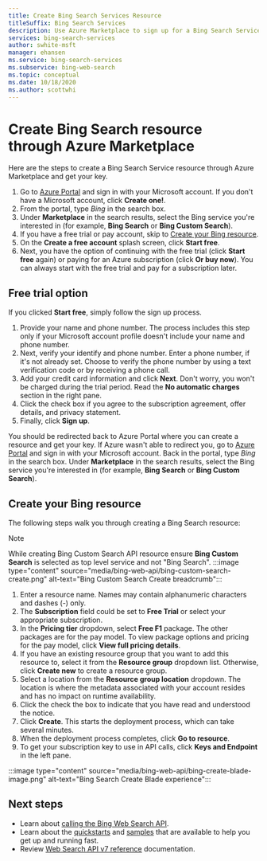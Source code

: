 ```yaml
---
title: Create Bing Search Services Resource
titleSuffix: Bing Search Services
description: Use Azure Marketplace to sign up for a Bing Search Service and get your key.
services: bing-search-services
author: swhite-msft
manager: ehansen
ms.service: bing-search-services
ms.subservice: bing-web-search
ms.topic: conceptual
ms.date: 10/18/2020
ms.author: scottwhi
---
```


# Create Bing Search resource through Azure Marketplace

Here are the steps to create a Bing Search Service resource through Azure Marketplace and get your key.
 
1. Go to <a href="https://portal.azure.com" target="_blank">Azure Portal</a> and sign in with your Microsoft account. If you don't have a Microsoft account, click **Create one!**.
1. From the portal, type *Bing* in the search box.
1. Under **Marketplace** in the search results, select the Bing service you're interested in (for example, **Bing Search** or **Bing Custom Search**).
1. If you have a free trial or pay account, skip to [Create your Bing resource](#create-your-bing-resource). 
1. On the **Create a free account** splash screen, click **Start free**.
1. Next, you have the option of continuing with the free trial (click **Start free** again) or paying for an Azure subscription (click **Or buy now**). You can always start with the free trial and pay for a subscription later.


## Free trial option

If you clicked **Start free**, simply follow the sign up process.

1. Provide your name and phone number. The process includes this step only if your Microsoft account profile doesn't include your name and phone number.
1. Next, verify your identify and phone number. Enter a phone number, if it's not already set. Choose to verify the phone number by using a text verification code or by receiving a phone call.
1. Add your credit card information and click **Next**. Don't worry, you won't be charged during the trial period. Read the **No automatic charges** section in the right pane.  
1. Click the check box if you agree to the subscription agreement, offer details, and privacy statement.
1. Finally, click **Sign up**.


You should be redirected back to Azure Portal where you can create a resource and get your key. If Azure wasn't able to redirect you, go to <a href="https://portal.azure.com" target="_blank">Azure Portal</a> and sign in with your Microsoft account. Back in the portal, type *Bing* in the search box. Under **Marketplace** in the search results, select the Bing service you're interested in (for example, **Bing Search** or **Bing Custom Search**).


## Create your Bing resource

The following steps walk you through creating a Bing Search resource:  

  >[!NOTE]
  > While creating Bing Custom Search API resource ensure **Bing Custom Search** is selected as top level service and not "Bing Search".
  > :::image type="content" source="media/bing-web-api/bing-custom-search-create.png" alt-text="Bing Custom Search Create breadcrumb":::


1. Enter a resource name. Names may contain alphanumeric characters and dashes (-) only. 
1. The **Subscription** field could be set to **Free Trial** or select your appropriate subscription.
1. In the **Pricing tier** dropdown, select **Free F1** package. The other packages are for the pay model. To view package options and pricing for the pay model, click **View full pricing details**.
1. If you have an existing resource group that you want to add this resource to, select it from the **Resource group** dropdown list. Otherwise, click **Create new** to create a resource group.
1. Select a location from the **Resource group location** dropdown. The location is where the metadata associated with your account resides and has no impact on runtime availability.
1. Click the check the box to indicate that you have read and understood the notice.
1. Click **Create**. This starts the deployment process, which can take several minutes.
1. When the deployment process completes, click **Go to resource**.
1. To get your subscription key to use in API calls, click **Keys and Endpoint** in the left pane.  

:::image type="content" source="media/bing-web-api/bing-create-blade-image.png" alt-text="Bing Search Create Blade experience":::

## Next steps

- Learn about [calling the Bing Web Search API](search-the-web.md).
- Learn about the [quickstarts](quickstarts/quickstarts.md) and [samples](samples.md) that are available to help you get up and running fast.
- Review [Web Search API v7 reference](reference/endpoints.md) documentation.  


